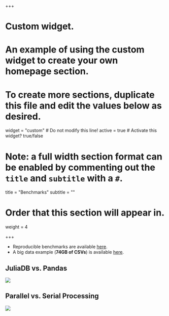 +++
# Custom widget.
# An example of using the custom widget to create your own homepage section.
# To create more sections, duplicate this file and edit the values below as desired.
widget = "custom"  # Do not modify this line!
active = true  # Activate this widget? true/false

# Note: a full width section format can be enabled by commenting out the `title` and `subtitle` with a `#`.
title = "Benchmarks"
subtitle = ""

# Order that this section will appear in.
weight = 4

+++

- Reproducible benchmarks are available [here](https://github.com/joshday/JuliaDB_Benchmarks).
- A big data example (**74GB of CSVs**) is available [here](https://github.com/joshday/JuliaDB_Benchmarks/blob/master/bigdata/JuliaDB%20with%20TrueFX%20dataset.ipynb).

## JuliaDB vs. Pandas

![](https://user-images.githubusercontent.com/8075494/52812765-45f51d80-3066-11e9-98a4-6dee24a08b6d.png)

## Parallel vs. Serial Processing

![](https://user-images.githubusercontent.com/8075494/52812129-c6b31a00-3064-11e9-9299-a5f1966edcab.png)